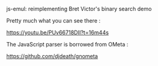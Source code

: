 js-emul: reimplementing Bret Victor's binary search demo

Pretty much what you can see there :

https://youtu.be/PUv66718DII?t=16m44s

The JavaScript parser is borrowed from OMeta :

https://github.com/djdeath/gnometa
